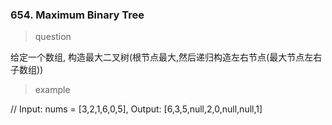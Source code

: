 ### 654. Maximum Binary Tree
> question

给定一个数组, 构造最大二叉树(根节点最大,然后递归构造左右节点(最大节点左右子数组))

> example

// Input: nums = [3,2,1,6,0,5], Output: [6,3,5,null,2,0,null,null,1]
